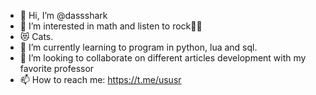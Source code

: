 - 👋 Hi, I’m @dassshark
- 👀 I’m interested in math and listen to rock🤘🏻
- 😻 Cats.
- 🌱 I’m currently learning to program in python, lua and sql.
- 💞️ I’m looking to collaborate on different articles development with my favorite professor
- 📫 How to reach me: https://t.me/ususr

<!---
dassshark/dassshark is a ✨ special ✨ repository because its `README.md` (this file) appears on your GitHub profile.
You can click the Preview link to take a look at your changes.
--->
